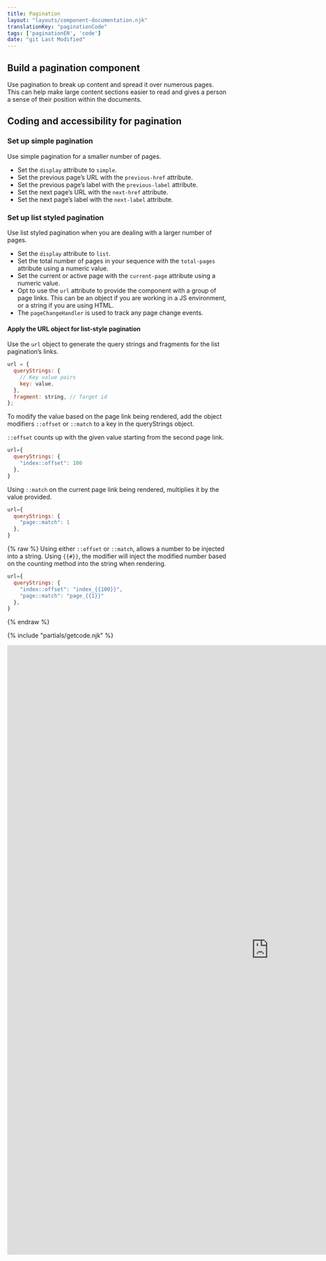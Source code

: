 ```yaml
---
title: Pagination
layout: "layouts/component-documentation.njk"
translationKey: "paginationCode"
tags: ['paginationEN', 'code']
date: "git Last Modified"
---
```


## Build a pagination component

Use pagination to break up content and spread it over numerous pages. This can help make large content sections easier to read and gives a person a sense of their position within the documents.

## Coding and accessibility for pagination

### Set up simple pagination

Use simple pagination for a smaller number of pages.

- Set the `display` attribute to `simple`.
- Set the previous page’s URL with the `previous-href` attribute.  
- Set the previous page’s label with the `previous-label` attribute.
- Set the next page’s URL with the `next-href` attribute.
- Set the next page’s label with the `next-label` attribute.

### Set up list styled pagination

Use list styled pagination when you are dealing with a larger number of pages.

- Set the `display` attribute to `list`.
- Set the total number of pages in your sequence with the `total-pages` attribute using a numeric value.
- Set the current or active page with the `current-page` attribute using a numeric value.
- Opt to use the `url` attribute to provide the component with a group of page links. This can be an object if you are working in a JS environment, or a string if you are using HTML.
- The `pageChangeHandler` is used to track any page change events.

#### Apply the URL object for list-style pagination

Use the `url` object to generate the query strings and fragments for the list pagination’s links.

```js
url = {
  queryStrings: {
    // Key value pairs
    key: value,
  },
  fragment: string, // Target id
};
```

To modify the value based on the page link being rendered, add the object modifiers `::offset` or `::match` to a key in the queryStrings object.

`::offset` counts up with the given value starting from the second page link.

```js
url={
  queryStrings: {
    "index::offset": 100
  },
}
```

Using `::match` on the current page link being rendered, multiplies it by the value provided.

```js
url={
  queryStrings: {
    "page::match": 1
  },
}
```

{% raw %}
Using either `::offset` or `::match`, allows a number to be injected into a string. Using `{{#}}`, the modifier will inject the modified number based on the counting method into the string when rendering.

```js
url={
  queryStrings: {
    "index::offset": "index_{{100}}",
    "page::match": "page_{{1}}"
  },
}
```

{% endraw %}

{% include "partials/getcode.njk" %}

<iframe
  title="Overview of gcds-pagination properties and events."
  src="https://cds-snc.github.io/gcds-components/staging/iframe.html?viewMode=docs&singleStory=true&id=components-theme-and-topic-menu--events-properties"
  width="1200"
  height="1400"
  style="display: block; margin: 0 auto;"
  frameBorder="0"
  allow="clipboard-write"
></iframe>

